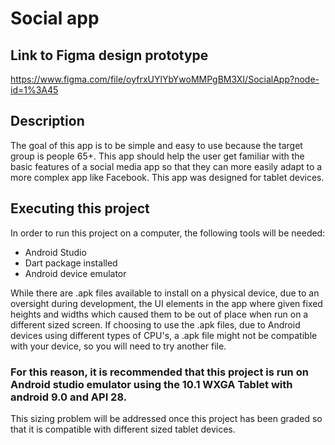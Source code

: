 # Social app

## Link to Figma design prototype
https://www.figma.com/file/oyfrxUYlYbYwoMMPgBM3XI/SocialApp?node-id=1%3A45

## Description
The goal of this app is to be simple and easy to use because the target group is people 65+.
This app should help the user get familiar with the basic features of a social media app so that they can more easily adapt to a more complex app like Facebook.
This app was designed for tablet devices.

## Executing this project

In order to run this project on a computer, the following tools will be needed:
- Android Studio
- Dart package installed
- Android device emulator

While there are .apk files available to install on a physical device, due to an oversight during development, 
    the UI elements in the app where given fixed heights and widths which caused them to be out of place when run on a different sized screen.
If choosing to use the .apk files, due to Android devices using different types of CPU's, a .apk file might not be compatible with your device, so you will need to try another file.

### For this reason, it is recommended that this project is run on Android studio emulator using the 10.1 WXGA Tablet with android 9.0 and API 28.

This sizing problem will be addressed once this project has been graded so that it is compatible with different sized tablet devices.


